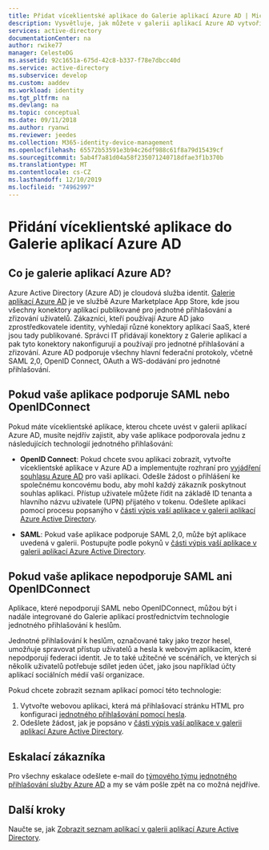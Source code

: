 ```yaml
---
title: Přidat víceklientské aplikace do Galerie aplikací Azure AD | Microsoft Docs
description: Vysvětluje, jak můžete v galerii aplikací Azure AD vytvořit vlastní víceklientské aplikace.
services: active-directory
documentationCenter: na
author: rwike77
manager: CelesteDG
ms.assetid: 92c1651a-675d-42c8-b337-f78e7dbcc40d
ms.service: active-directory
ms.subservice: develop
ms.custom: aaddev
ms.workload: identity
ms.tgt_pltfrm: na
ms.devlang: na
ms.topic: conceptual
ms.date: 09/11/2018
ms.author: ryanwi
ms.reviewer: jeedes
ms.collection: M365-identity-device-management
ms.openlocfilehash: 65572b53591e3b94c26df988c61f8a79d15439cf
ms.sourcegitcommit: 5ab4f7a81d04a58f235071240718dfae3f1b370b
ms.translationtype: MT
ms.contentlocale: cs-CZ
ms.lasthandoff: 12/10/2019
ms.locfileid: "74962997"
---
```

# <a name="add-a-multitenant-application-to-the-azure-ad-application-gallery"></a>Přidání víceklientské aplikace do Galerie aplikací Azure AD

## <a name="what-is-the-azure-ad-application-gallery"></a>Co je galerie aplikací Azure AD?

Azure Active Directory (Azure AD) je cloudová služba identit. [Galerie aplikací Azure AD](https://azure.microsoft.com/marketplace/active-directory/all/) je ve službě Azure Marketplace App Store, kde jsou všechny konektory aplikací publikované pro jednotné přihlašování a zřizování uživatelů. Zákazníci, kteří používají Azure AD jako zprostředkovatele identity, vyhledají různé konektory aplikací SaaS, které jsou tady publikované. Správci IT přidávají konektory z Galerie aplikací a pak tyto konektory nakonfigurují a používají pro jednotné přihlašování a zřizování. Azure AD podporuje všechny hlavní federační protokoly, včetně SAML 2,0, OpenID Connect, OAuth a WS-dodávání pro jednotné přihlašování. 

## <a name="if-your-application-supports-saml-or-openidconnect"></a>Pokud vaše aplikace podporuje SAML nebo OpenIDConnect
Pokud máte víceklientské aplikace, kterou chcete uvést v galerii aplikací Azure AD, musíte nejdřív zajistit, aby vaše aplikace podporovala jednu z následujících technologií jednotného přihlašování:

- **OpenID Connect**: Pokud chcete svou aplikaci zobrazit, vytvořte víceklientské aplikace v Azure AD a implementujte rozhraní pro [vyjádření souhlasu Azure AD](https://docs.microsoft.com/azure/active-directory/develop/consent-framework) pro vaši aplikaci. Odešle žádost o přihlášení ke společnému koncovému bodu, aby mohl každý zákazník poskytnout souhlas aplikaci. Přístup uživatele můžete řídit na základě ID tenanta a hlavního názvu uživatele (UPN) přijatého v tokenu. Odešlete aplikaci pomocí procesu popsanýho v [části výpis vaší aplikace v galerii aplikací Azure Active Directory](https://docs.microsoft.com/azure/active-directory/develop/active-directory-app-gallery-listing).

- **SAML**: Pokud vaše aplikace podporuje SAML 2,0, může být aplikace uvedená v galerii. Postupujte podle pokynů v [části výpis vaší aplikace v galerii aplikací Azure Active Directory](https://docs.microsoft.com/azure/active-directory/develop/active-directory-app-gallery-listing).

## <a name="if-your-application-does-not-support-saml-or-openidconnect"></a>Pokud vaše aplikace nepodporuje SAML ani OpenIDConnect
Aplikace, které nepodporují SAML nebo OpenIDConnect, můžou být i nadále integrované do Galerie aplikací prostřednictvím technologie jednotného přihlašování k heslům.

Jednotné přihlašování k heslům, označované taky jako trezor hesel, umožňuje spravovat přístup uživatelů a hesla k webovým aplikacím, které nepodporují federaci identit. Je to také užitečné ve scénářích, ve kterých si několik uživatelů potřebuje sdílet jeden účet, jako jsou například účty aplikací sociálních médií vaší organizace. 

Pokud chcete zobrazit seznam aplikací pomocí této technologie:
1. Vytvořte webovou aplikaci, která má přihlašovací stránku HTML pro konfiguraci [jednotného přihlašování pomocí hesla](https://docs.microsoft.com/azure/active-directory/active-directory-appssoaccess-whatis). 
2. Odešlete žádost, jak je popsáno v [části výpis vaší aplikace v galerii aplikací Azure Active Directory](https://docs.microsoft.com/azure/active-directory/develop/active-directory-app-gallery-listing).

## <a name="escalations"></a>Eskalací zákazníka

Pro všechny eskalace odešlete e-mail do [týmového týmu jednotného přihlašování služby Azure AD](<mailto:SaaSApplicationIntegrations@service.microsoft.com>) a my se vám pošle zpět na co možná nejdříve.

## <a name="next-steps"></a>Další kroky
Naučte se, jak [Zobrazit seznam aplikací v galerii aplikací Azure Active Directory](https://docs.microsoft.com/azure/active-directory/develop/active-directory-app-gallery-listing).
